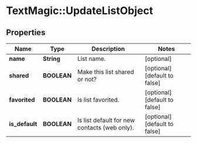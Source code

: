 # TextMagic::UpdateListObject

## Properties
Name | Type | Description | Notes
------------ | ------------- | ------------- | -------------
**name** | **String** | List name. | [optional] 
**shared** | **BOOLEAN** | Make this list shared or not? | [optional] [default to false]
**favorited** | **BOOLEAN** | Is list favorited. | [optional] [default to false]
**is_default** | **BOOLEAN** | Is list default for new contacts (web only). | [optional] [default to false]


